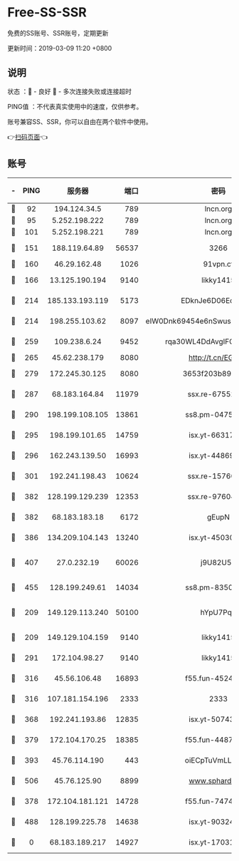 # Free-SS-SSR

免费的SS账号、SSR账号，定期更新

更新时间：2019-03-09 11:20 +0800

## 说明

状态     ：🙂 - 良好 🙁 - 多次连接失败或连接超时

PING值   ：不代表真实使用中的速度，仅供参考。

账号兼容SS、SSR，你可以自由在两个软件中使用。

👉[扫码页面](https://liesauer.github.io/Free-SS-SSR/)👈

## 账号

|-|PING|服务器|端口|密码|加密方式|区域|
|:----:|:----:|:-----:|-----:|:----:|:----:|:----:|
|🙂|92|194.124.34.5|789|lncn.org|rc4|JP|
|🙂|95|5.252.198.222|789|lncn.org|rc4|JP|
|🙂|101|5.252.198.221|789|lncn.org|rc4|JP|
|🙂|151|188.119.64.89|56537|3266|aes-256-cfb|RU|
|🙂|160|46.29.162.48|1026|91vpn.cf|rc4-md5|RU|
|🙂|166|13.125.190.194|9140|likky1415|aes-256-cfb|KR|
|🙂|214|185.133.193.119|5173|EDknJe6D06EoWDaw|aes-256-cfb|US|
|🙂|214|198.255.103.62|8097|eIW0Dnk69454e6nSwuspv9DmS201tQ0D|aes-256-cfb|US|
|🙂|259|109.238.6.24|9452|rqa30WL4DdAvgIFG6Fs3znzTa|aes-256-cfb|FR|
|🙂|265|45.62.238.179|8080|http://t.cn/EGJIyrl|rc4-md5|CA|
|🙂|279|172.245.30.125|8080|3653f203b896678d|chacha20-ietf|US|
|🙂|287|68.183.164.84|11979|ssx.re-67552662|aes-256-cfb|US|
|🙂|290|198.199.108.105|13861|ss8.pm-04751164|aes-256-cfb|US|
|🙂|295|198.199.101.65|14759|isx.yt-66317358|aes-256-cfb|US|
|🙂|296|162.243.139.50|16993|isx.yt-44869527|aes-256-cfb|US|
|🙂|301|192.241.198.43|10624|ssx.re-15760725|aes-256-cfb|US|
|🙂|382|128.199.129.239|12353|ssx.re-97604958|aes-256-cfb|SG|
|🙂|382|68.183.183.18|6172|gEupN|aes-256-cfb|SG|
|🙂|386|134.209.104.143|13240|isx.yt-45030016|aes-256-cfb|SG|
|🙂|407|27.0.232.19|60026|j9U82U53|xchacha20-ietf-poly1305|HK|
|🙂|455|128.199.249.61|14034|ss8.pm-83503872|aes-256-cfb|SG|
|🙂|209|149.129.113.240|50100|hYpU7PqP|chacha20-ietf-poly1305|CN|
|🙂|209|149.129.104.159|9140|likky1415|aes-256-cfb|HK|
|🙂|291|172.104.98.27|9140|likky1415|aes-256-cfb|JP|
|🙂|316|45.56.106.48|16893|f55.fun-45246716|aes-256-cfb|US|
|🙂|316|107.181.154.196|2333|2333|aes-256-cfb|US|
|🙂|368|192.241.193.86|12835|isx.yt-50743276|aes-256-cfb|US|
|🙂|379|172.104.170.25|18385|f55.fun-44871721|aes-256-cfb|SG|
|🙂|393|45.76.114.190|443|oiECpTuVmLLxk4Ts|aes-256-cfb|AU|
|🙂|506|45.76.125.90|8899|www.sphard.com|aes-256-cfb|AU|
|🙁|378|172.104.181.121|14728|f55.fun-74741421|aes-256-cfb|SG|
|🙁|488|128.199.225.78|14638|isx.yt-90324058|aes-256-cfb|SG|
|🙁|0|68.183.189.217|14927|isx.yt-17031922|aes-256-cfb|SG|

